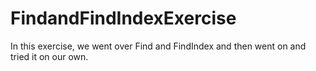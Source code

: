 # FindandFindIndexExercise

In this exercise, we went over Find and FindIndex and then went on and tried it on our own.
